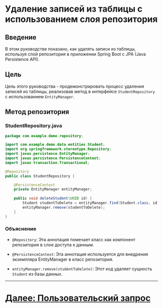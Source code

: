 # Удаление записей из таблицы с использованием слоя репозитория

## Введение

В этом руководстве показано, как удалять записи из таблицы, используя слой репозитория в приложении Spring Boot с JPA (Java Persistence API).

## Цель

Цель этого руководства - продемонстрировать процесс удаления записей из таблицы, реализовав метод в интерфейсе `StudentRepository` с использованием `EntityManager`.

## Метод репозитория

### StudentRepository.java

```java
package com.example.demo.repository;

import com.example.demo.data.entities.Student;
import org.springframework.stereotype.Repository;
import javax.persistence.EntityManager;
import javax.persistence.PersistenceContext;
import javax.transaction.Transactional;

@Repository
public class StudentRepository {

    @PersistenceContext
    private EntityManager entityManager;
    
    public void deleteStudent(UUID id) {
        Student studentToDelete = entityManager.find(Student.class, id);
        entityManager.remove(studentToDelete);
    }
}
```

### Объяснение

- `@Repository`: Эта аннотация помечает класс как компонент репозитория в слое доступа к данным.

- `@PersistenceContext`: Эта аннотация используется для внедрения экземпляра EntityManager в класс репозитория.

- `entityManager.remove(studentToDelete)`: Этот код удаляет сущность `Student` из базы данных.

---

# [Далее: Пользовательский запрос](query.md)
